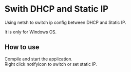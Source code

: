 # Swith DHCP and Static IP
Using netsh to switch ip config between DHCP and Static IP.

It is only for Windows OS.

## How to use  
Compile and start the application.  
Right click notifyicon to switch or set static IP.
